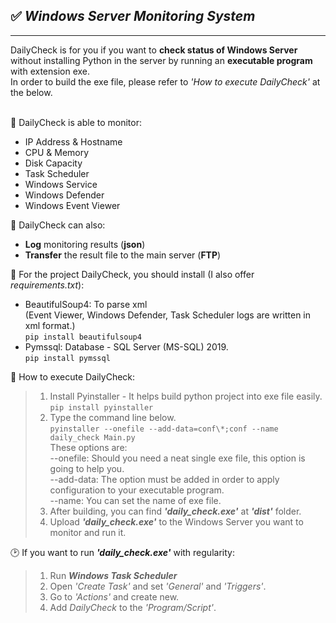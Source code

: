 ## ✅ **_Windows Server Monitoring System_**
***

DailyCheck is for you if you want to __check status of Windows Server__ without installing Python in the server by running an __executable program__ with extension exe.
<br/>In order to build the exe file, please refer to _'How to execute DailyCheck'_ at the below.<br/><br/>

📝 DailyCheck is able to monitor:<br/>
* IP Address & Hostname
* CPU & Memory
* Disk Capacity
* Task Scheduler
* Windows Service
* Windows Defender
* Windows Event Viewer

📝 DailyCheck can also:<br/>
* __Log__ monitoring results (__json__)
* __Transfer__ the result file to the main server (__FTP__)
    
🔧 For the project DailyCheck, you should install (I also offer _requirements.txt_):<br/>
* BeautifulSoup4: To parse xml<br/>(Event Viewer, Windows Defender, Task Scheduler logs are written in xml format.)<br/>
`pip install beautifulsoup4`
* Pymssql: Database - SQL Server (MS-SQL) 2019.<br/>
`pip install pymssql`

🔧 How to execute DailyCheck:<br/>
>   1. Install Pyinstaller - It helps build python project into exe file easily.<br/>
    `pip install pyinstaller`
>   2.  Type the command line below. <br/>
    `pyinstaller --onefile --add-data=conf\*;conf --name daily_check Main.py`<br/>
    These options are:<br/>
    --onefile: Should you need a neat single exe file, this option is going to help you.<br/>
    --add-data: The option must be added in order to apply configuration to your executable program.<br/>
    --name: You can set the name of exe file.<br/>
>   3. After building, you can find **_'daily_check.exe'_** at **_'dist'_** folder.
>   4. Upload **_'daily_check.exe'_** to the Windows Server you want to monitor and run it.

🕑 If you want to run **_'daily_check.exe'_** with regularity:<br/>
>   1. Run **_Windows Task Scheduler_**
>   2. Open _'Create Task'_ and set _'General'_ and _'Triggers'_.
>   3. Go to _'Actions'_ and create new.
>   4. Add _DailyCheck_ to the _'Program/Script'_.

